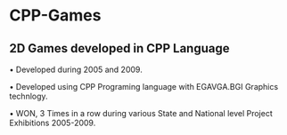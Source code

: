 # CPP-Games

## 2D Games developed in CPP Language

• Developed during 2005 and 2009.

• Developed using CPP Programing language with EGAVGA.BGI Graphics technlogy.

• WON, 3 Times in a row during various State and National level Project Exhibitions 2005-2009.
